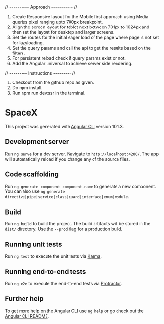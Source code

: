 // ---------- Approach ----------- //

1) Create Responsive layout for the Mobile first approach using Media queries pixel ranging upto 700px breakpoint.
2) Align the screen layout for tablet next between 701px to 1024px and then set the layout for desktop and larger screens.
3) Set the routes for the initial eager load of the page where page is not set for lazyloading.
4) Set the query params and call the api to get the results based on the filters.
5) For persistent reload check if query params exist or not.
6) Add the Angular universal to achieve server side rendering.


// --------- Instructions --------- //

1) Checkout from the github repo as given.
2) Do npm install.
3) Run npm run dev:ssr in the terminal.



# SpaceX

This project was generated with [Angular CLI](https://github.com/angular/angular-cli) version 10.1.3.

## Development server

Run `ng serve` for a dev server. Navigate to `http://localhost:4200/`. The app will automatically reload if you change any of the source files.

## Code scaffolding

Run `ng generate component component-name` to generate a new component. You can also use `ng generate directive|pipe|service|class|guard|interface|enum|module`.

## Build

Run `ng build` to build the project. The build artifacts will be stored in the `dist/` directory. Use the `--prod` flag for a production build.

## Running unit tests

Run `ng test` to execute the unit tests via [Karma](https://karma-runner.github.io).

## Running end-to-end tests

Run `ng e2e` to execute the end-to-end tests via [Protractor](http://www.protractortest.org/).

## Further help

To get more help on the Angular CLI use `ng help` or go check out the [Angular CLI README](https://github.com/angular/angular-cli/blob/master/README.md).
